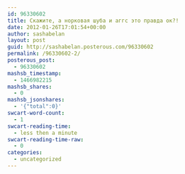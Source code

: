 ```yaml
---
id: 96330602
title: Скажите, а норковая шуба и аггс это правда ок?!
date: 2012-01-26T17:01:54+00:00
author: sashabelan
layout: post
guid: http://sashabelan.posterous.com/96330602
permalink: /96330602-2/
posterous_post:
  - 96330602
mashsb_timestamp:
  - 1466982215
mashsb_shares:
  - 0
mashsb_jsonshares:
  - '{"total":0}'
swcart-word-count:
  - 1
swcart-reading-time:
  - less then a minute
swcart-reading-time-raw:
  - 0
categories:
  - uncategorized
---
```

[](http://instagr.am/p/k06Xk/)